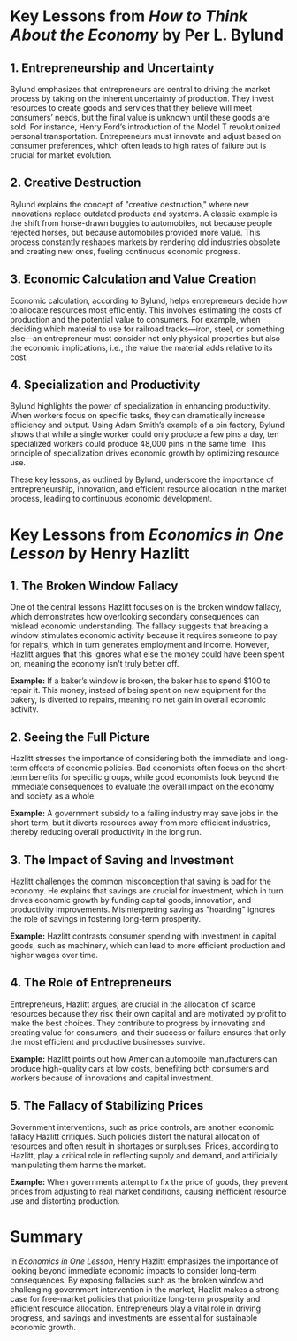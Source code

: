 # Key Lessons from *How to Think About the Economy* by Per L. Bylund

## 1. Entrepreneurship and Uncertainty
Bylund emphasizes that entrepreneurs are central to driving the market process by taking on the inherent uncertainty of production. They invest resources to create goods and services that they believe will meet consumers’ needs, but the final value is unknown until these goods are sold. For instance, Henry Ford’s introduction of the Model T revolutionized personal transportation. Entrepreneurs must innovate and adjust based on consumer preferences, which often leads to high rates of failure but is crucial for market evolution.

## 2. Creative Destruction
Bylund explains the concept of "creative destruction," where new innovations replace outdated products and systems. A classic example is the shift from horse-drawn buggies to automobiles, not because people rejected horses, but because automobiles provided more value. This process constantly reshapes markets by rendering old industries obsolete and creating new ones, fueling continuous economic progress.

## 3. Economic Calculation and Value Creation
Economic calculation, according to Bylund, helps entrepreneurs decide how to allocate resources most efficiently. This involves estimating the costs of production and the potential value to consumers. For example, when deciding which material to use for railroad tracks—iron, steel, or something else—an entrepreneur must consider not only physical properties but also the economic implications, i.e., the value the material adds relative to its cost.

## 4. Specialization and Productivity
Bylund highlights the power of specialization in enhancing productivity. When workers focus on specific tasks, they can dramatically increase efficiency and output. Using Adam Smith’s example of a pin factory, Bylund shows that while a single worker could only produce a few pins a day, ten specialized workers could produce 48,000 pins in the same time. This principle of specialization drives economic growth by optimizing resource use.

These key lessons, as outlined by Bylund, underscore the importance of entrepreneurship, innovation, and efficient resource allocation in the market process, leading to continuous economic development.


# Key Lessons from *Economics in One Lesson* by Henry Hazlitt

## 1. The Broken Window Fallacy
One of the central lessons Hazlitt focuses on is the broken window fallacy, which demonstrates how overlooking secondary consequences can mislead economic understanding. The fallacy suggests that breaking a window stimulates economic activity because it requires someone to pay for repairs, which in turn generates employment and income. However, Hazlitt argues that this ignores what else the money could have been spent on, meaning the economy isn't truly better off.  

**Example:** If a baker’s window is broken, the baker has to spend $100 to repair it. This money, instead of being spent on new equipment for the bakery, is diverted to repairs, meaning no net gain in overall economic activity.

## 2. Seeing the Full Picture
Hazlitt stresses the importance of considering both the immediate and long-term effects of economic policies. Bad economists often focus on the short-term benefits for specific groups, while good economists look beyond the immediate consequences to evaluate the overall impact on the economy and society as a whole.

**Example:** A government subsidy to a failing industry may save jobs in the short term, but it diverts resources away from more efficient industries, thereby reducing overall productivity in the long run.

## 3. The Impact of Saving and Investment
Hazlitt challenges the common misconception that saving is bad for the economy. He explains that savings are crucial for investment, which in turn drives economic growth by funding capital goods, innovation, and productivity improvements. Misinterpreting saving as "hoarding" ignores the role of savings in fostering long-term prosperity.

**Example:** Hazlitt contrasts consumer spending with investment in capital goods, such as machinery, which can lead to more efficient production and higher wages over time.

## 4. The Role of Entrepreneurs
Entrepreneurs, Hazlitt argues, are crucial in the allocation of scarce resources because they risk their own capital and are motivated by profit to make the best choices. They contribute to progress by innovating and creating value for consumers, and their success or failure ensures that only the most efficient and productive businesses survive.

**Example:** Hazlitt points out how American automobile manufacturers can produce high-quality cars at low costs, benefiting both consumers and workers because of innovations and capital investment.

## 5. The Fallacy of Stabilizing Prices
Government interventions, such as price controls, are another economic fallacy Hazlitt critiques. Such policies distort the natural allocation of resources and often result in shortages or surpluses. Prices, according to Hazlitt, play a critical role in reflecting supply and demand, and artificially manipulating them harms the market.

**Example:** When governments attempt to fix the price of goods, they prevent prices from adjusting to real market conditions, causing inefficient resource use and distorting production.

# Summary
In *Economics in One Lesson*, Henry Hazlitt emphasizes the importance of looking beyond immediate economic impacts to consider long-term consequences. By exposing fallacies such as the broken window and challenging government intervention in the market, Hazlitt makes a strong case for free-market policies that prioritize long-term prosperity and efficient resource allocation. Entrepreneurs play a vital role in driving progress, and savings and investments are essential for sustainable economic growth.
